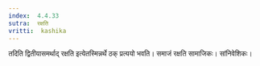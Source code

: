 ```yaml
---
index:  4.4.33
sutra:  रक्षति
vritti:  kashika 
---
```


तदिति द्वितीयासमर्थाद् रक्षति इत्येतस्मिन्नर्थे ठक् प्रत्ययो भवति। समाजं रक्षति सामाजिकः। सांनिवेशिकः।


